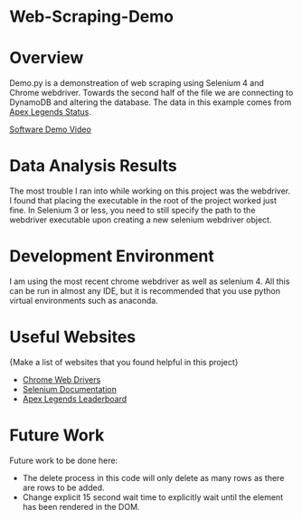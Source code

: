 # Web-Scraping-Demo

# Overview

Demo.py is a demonstreation of web scraping using Selenium 4 and Chrome webdriver. Towards the second half of the file we are connecting to DynamoDB and altering the database. The data in this example comes from [Apex Legends Status](https://apexlegendsstatus.com/live-ranked-leaderboards/Battle_Royale/PC).

[Software Demo Video](https://youtu.be/p0IyfQXwI8Q)

# Data Analysis Results

The most trouble I ran into while working on this project was the webdriver. I found that placing the executable in the root of the project worked just fine. In Selenium 3 or less, you need to still specify the path to the webdriver executable upon creating a new selenium webdriver object.

# Development Environment

I am using the most recent chrome webdriver as well as selenium 4. All this can be run in almost any IDE, but it is recommended that you use python virtual environments such as anaconda.

# Useful Websites

{Make a list of websites that you found helpful in this project}

- [Chrome Web Drivers](https://chromedriver.chromium.org/downloads)
- [Selenium Documentation](https://www.selenium.dev/documentation/overview/)
- [Apex Legends Leaderboard](https://apexlegendsstatus.com/live-ranked-leaderboards/Battle_Royale/PC)

# Future Work

Future work to be done here:

- The delete process in this code will only delete as many rows as there are rows to be added.
- Change explicit 15 second wait time to explicitly wait until the element has been rendered in the DOM.
